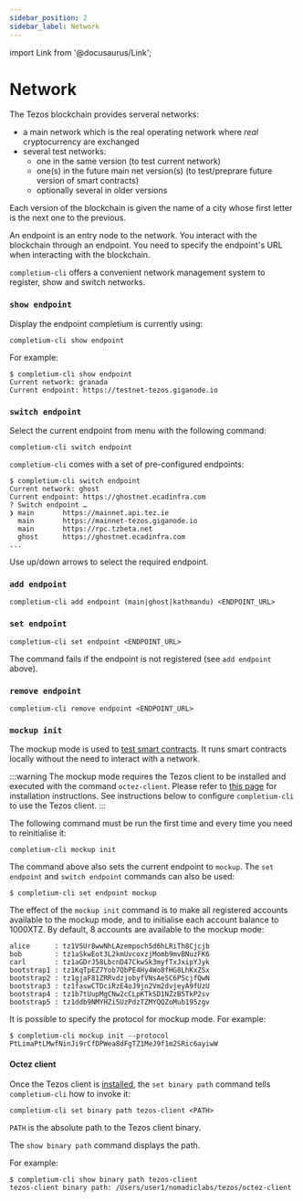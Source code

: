```yaml
---
sidebar_position: 2
sidebar_label: Network
---
```

import Link from '@docusaurus/Link';

# Network

The Tezos blockchain provides serveral networks:
* a main network which is the real operating network where *real* cryptocurrency are exchanged
* several test networks:
  * one in the same version (to test current network)
  * one(s) in the future main net version(s) (to test/preprare future version of smart contracts)
  * optionally several in older versions

Each version of the blockchain is given the name of a city whose first letter is the next one to the previous.

An endpoint is an entry node to the network. You interact with the blockchain through an endpoint. You need to specify the endpoint's URL when interacting with the blockchain.

`completium-cli` offers a convenient network management system to register, show and switch networks.

### `show endpoint`

Display the endpoint completium is currently using:

```completium
completium-cli show endpoint
```

For example:

```completium
$ completium-cli show endpoint
Current network: granada
Current endpoint: https://testnet-tezos.giganode.io
```
### `switch endpoint`

Select the current endpoint from menu with the following command:

```completium
completium-cli switch endpoint
```

`completium-cli` comes with a set of pre-configured endpoints:

```completium
$ completium-cli switch endpoint
Current network: ghost
Current endpoint: https://ghostnet.ecadinfra.com
? Switch endpoint …
❯ main       https://mainnet.api.tez.ie
  main       https://mainnet-tezos.giganode.io
  main       https://rpc.tzbeta.net
  ghost      https://ghostnet.ecadinfra.com
...
```
Use up/down arrows to select the required endpoint.

### `add endpoint`

```completium
completium-cli add endpoint (main|ghost|kathmandu) <ENDPOINT_URL>
```
### `set endpoint`

```completium
completium-cli set endpoint <ENDPOINT_URL>
```
The command fails if the endpoint is not registered (see `add endpoint` above).

### `remove endpoint`

```completium
completium-cli remove endpoint <ENDPOINT_URL>
```

### `mockup init`

The mockup mode is used to [test smart contracts](/docs/tests/introduction). It runs smart contracts locally without the need to interact with a network.

:::warning
The mockup mode requires the Tezos client to be installed and executed with the command `octez-client`. Please refer to [this page](https://assets.tqtezos.com/docs/setup/1-tezos-client/) for installation instructions. See instructions below to configure `completium-cli` to use the Tezos client.
:::

The following command must be run the first time and every time you need to reinitialise it:
```completium
completium-cli mockup init
```
The command above also sets the current endpoint to `mockup`. The `set endpoint` and `switch endpoint` commands can also be used:
```completium
$ completium-cli set endpoint mockup
```

The effect of the `mockup init` command is to make all registered accounts available to the mockup mode, and to initialise each account balance to 1000XTZ. By default, 8 accounts are available to the mockup mode:
```
alice      : tz1VSUr8wwNhLAzempoch5d6hLRiTh8Cjcjb
bob        : tz1aSkwEot3L2kmUvcoxzjMomb9mvBNuzFK6
carl       : tz1aGDrJ58LbcnD47CkwSk3myfTxJxipYJyk
bootstrap1 : tz1KqTpEZ7Yob7QbPE4Hy4Wo8fHG8LhKxZSx
bootstrap2 : tz1gjaF81ZRRvdzjobyfVNsAeSC6PScjfQwN
bootstrap3 : tz1faswCTDciRzE4oJ9jn2Vm2dvjeyA9fUzU
bootstrap4 : tz1b7tUupMgCNw2cCLpKTkSD1NZzB5TkP2sv
bootstrap5 : tz1ddb9NMYHZi5UzPdzTZMYQQZoMub195zgv
```

It is possible to specify the protocol for mockup mode. For example:
```completium
$ completium-cli mockup init --protocol PtLimaPtLMwfNinJi9rCfDPWea8dFgTZ1MeJ9f1m2SRic6ayiwW
```

#### Octez client

Once the Tezos client is [installed](https://assets.tqtezos.com/docs/setup/1-tezos-client/), the `set binary path` command tells `completium-cli` how to invoke it:
```completium
completium-cli set binary path tezos-client <PATH>
```

`PATH` is the absolute path to the Tezos client binary.

The `show binary path` command displays the path.

For example:
```completium
$ completium-cli show binary path tezos-client
tezos-client binary path: /Users/user1/nomadiclabs/tezos/octez-client
```